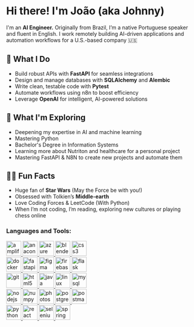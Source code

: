 <h1>Hi there! I'm João (aka Johnny)</h1>

<section>
I'm an <b>AI Engineer.</b> Originally from Brazil, I’m a native Portuguese speaker and fluent in English. I work remotely building AI-driven applications and automation workflows for a U.S.-based company 🇺🇸
</section>

<section>
<h2>🔧 What I Do</h2>
<ul>
<li>Build robust APIs with <b>FastAPI</b> for seamless integrations</li>
<li>Design and manage databases with <b>SQLAlchemy</b> and <b>Alembic</b></li>
<li>Write clean, testable code with <b>Pytest</b></li>
<li>Automate workflows using <sb>n8n</b> to boost efficiency</li>
<li>Leverage <b>OpenAI</b> for intelligent, AI-powered solutions</li>
</ul>
</section>

<section>
<h2>🌱 What I'm Exploring</h2>
<ul>
<li>Deepening my expertise in AI and machine learning</li>
<li>Mastering Python</li>
<li>Bachelor's Degree in Information Systems</li>
<li>Learning more about Nutriton and healthcare for a personal project</li>
<li>Mastering FastAPI & N8N to create new projects and automate them</li>
</ul>
</section>

<section>
<h2>🧙‍♂️ Fun Facts</h2>
<ul>
<li>Huge fan of <b>Star Wars</b> (May the Force be with you!) </li>
<li>Obsessed with Tolkien’s <b>Middle-earth</b></li>
<li>Love Coding Forces & LeetCode (With Python)</li>
<li>When I’m not coding, I’m reading, exploring new cultures or playing chess online</li>
</ul>
</section>

<h3 align="left">Languages and Tools:</h3>
<p align="left"> <a href="https://developer.mozilla.org/en-US/docs/Web/amplify" target="_blank" rel="noreferrer"> <img src="https://cdn.jsdelivr.net/gh/devicons/devicon/icons/amazonwebservices/amazonwebservices-plain-wordmark.svg" alt="amplify" width="40" height="40"/> </a> <a href="https://developer.mozilla.org/en-US/docs/Web/anaconda" target="_blank" rel="noreferrer"> <img src="https://skillicons.dev/icons?i=anaconda" alt="anaconda" width="40" height="40"/> </a> <a href="https://developer.mozilla.org/en-US/docs/Web/azure" target="_blank" rel="noreferrer"> <img src="https://skillicons.dev/icons?i=azure" alt="azure" width="40" height="40"/> </a> <a href="https://developer.mozilla.org/en-US/docs/Web/blender" target="_blank" rel="noreferrer"> <img src="https://skillicons.dev/icons?i=blender" alt="blender" width="40" height="40"/> </a> <a href="https://developer.mozilla.org/en-US/docs/Web/css3" target="_blank" rel="noreferrer"> <img src="https://skillicons.dev/icons?i=css" alt="css3" width="40" height="40"/> </a> <a href="https://developer.mozilla.org/en-US/docs/Web/docker" target="_blank" rel="noreferrer"> </br><img src="https://skillicons.dev/icons?i=docker" alt="docker" width="40" height="40"/> </a> <a href="https://developer.mozilla.org/en-US/docs/Web/fastapi" target="_blank" rel="noreferrer"> <img src="https://skillicons.dev/icons?i=fastapi" alt="fastapi" width="40" height="40"/> </a> <a href="https://developer.mozilla.org/en-US/docs/Web/figma" target="_blank" rel="noreferrer"> <img src="https://skillicons.dev/icons?i=figma" alt="figma" width="40" height="40"/> </a> <a href="https://developer.mozilla.org/en-US/docs/Web/firebase" target="_blank" rel="noreferrer"> <img src="https://skillicons.dev/icons?i=firebase" alt="firebase" width="40" height="40"/> </a> <a href="https://developer.mozilla.org/en-US/docs/Web/flask" target="_blank" rel="noreferrer"> <img src="https://skillicons.dev/icons?i=flask" alt="flask" width="40" height="40"/></br> </a> <a href="https://developer.mozilla.org/en-US/docs/Web/git" target="_blank" rel="noreferrer"> <img src="https://skillicons.dev/icons?i=git" alt="git" width="40" height="40"/> </a> <a href="https://developer.mozilla.org/en-US/docs/Web/html5" target="_blank" rel="noreferrer"> <img src="https://skillicons.dev/icons?i=html" alt="html5" width="40" height="40"/> </a> <a href="https://developer.mozilla.org/en-US/docs/Web/java" target="_blank" rel="noreferrer"> <img src="https://skillicons.dev/icons?i=java" alt="java" width="40" height="40"/> </a> <a href="https://developer.mozilla.org/en-US/docs/Web/linux" target="_blank" rel="noreferrer"> <img src="https://skillicons.dev/icons?i=linux" alt="linux" width="40" height="40"/> </a> <a href="https://developer.mozilla.org/en-US/docs/Web/mysql" target="_blank" rel="noreferrer"> <img src="https://skillicons.dev/icons?i=mysql" alt="mysql" width="40" height="40"/></br> </a> <a href="https://developer.mozilla.org/en-US/docs/Web/nodejs" target="_blank" rel="noreferrer"> <img src="https://skillicons.dev/icons?i=nodejs" alt="nodejs" width="40" height="40"/> </a> <a href="https://developer.mozilla.org/en-US/docs/Web/numpy" target="_blank" rel="noreferrer"> <img src="https://cdn.jsdelivr.net/gh/devicons/devicon/icons/numpy/numpy-original.svg" alt="numpy" width="40" height="40"/> </a> <a href="https://developer.mozilla.org/en-US/docs/Web/photoshop" target="_blank" rel="noreferrer"> <img src="https://skillicons.dev/icons?i=photoshop" alt="photoshop" width="40" height="40"/> </a> <a href="https://developer.mozilla.org/en-US/docs/Web/postgresql" target="_blank" rel="noreferrer"> <img src="https://skillicons.dev/icons?i=postgres" alt="postgresql" width="40" height="40"/> </a> <a href="https://developer.mozilla.org/en-US/docs/Web/postman" target="_blank" rel="noreferrer"> <img src="https://skillicons.dev/icons?i=postman" alt="postman" width="40" height="40"/></br> </a> <a href="https://developer.mozilla.org/en-US/docs/Web/python" target="_blank" rel="noreferrer"> <img src="https://skillicons.dev/icons?i=py" alt="python" width="40" height="40"/> </a> <a href="https://developer.mozilla.org/en-US/docs/Web/react" target="_blank" rel="noreferrer"> <img src="https://skillicons.dev/icons?i=react" alt="react" width="40" height="40"/> </a> <a href="https://developer.mozilla.org/en-US/docs/Web/selenium" target="_blank" rel="noreferrer"> <img src="https://skillicons.dev/icons?i=selenium" alt="selenium" width="40" height="40"/> </a> <a href="https://developer.mozilla.org/en-US/docs/Web/spring" target="_blank" rel="noreferrer"> <img src="https://skillicons.dev/icons?i=spring" alt="spring" width="40" height="40"/> </a></p>
